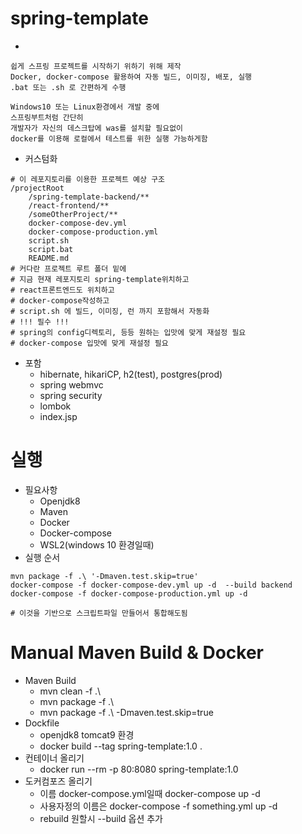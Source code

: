 # spring-template
* 
```
쉽게 스프링 프로젝트를 시작하기 위하기 위해 제작
Docker, docker-compose 활용하여 자동 빌드, 이미징, 배포, 실행
.bat 또는 .sh 로 간편하게 수행

Windows10 또는 Linux환경에서 개발 중에
스프링부트처럼 간단히
개발자가 자신의 데스크탑에 was를 설치할 필요없이
docker를 이용해 로컬에서 테스트를 위한 실행 가능하게함
```

* 커스텀화
```shell
# 이 레포지토리를 이용한 프로젝트 예상 구조
/projectRoot
    /spring-template-backend/**
    /react-frontend/**
    /someOtherProject/**
    docker-compose-dev.yml
    docker-compose-production.yml
    script.sh
    script.bat
    README.md
# 커다란 프로젝트 루트 폴더 밑에
# 지금 현재 레포지토리 spring-template위치하고
# react프론트엔드도 위치하고
# docker-compose작성하고
# script.sh 에 빌드, 이미징, 런 까지 포함해서 자동화
# !!! 필수 !!!
# spring의 config디렉토리, 등등 원하는 입맛에 맞게 재설정 필요
# docker-compose 입맛에 맞게 재설정 필요
```

* 포함
    - hibernate, hikariCP, h2(test), postgres(prod)
    - spring webmvc
    - spring security
    - lombok
    - index.jsp





# 실행 
* 필요사항
    - Openjdk8
    - Maven 
    - Docker
    - Docker-compose
    - WSL2(windows 10 환경일때)
* 실행 순서
```shell
mvn package -f .\ '-Dmaven.test.skip=true'
docker-compose -f docker-compose-dev.yml up -d  --build backend
docker-compose -f docker-compose-production.yml up -d

# 이것을 기반으로 스크립트파일 만들어서 통합해도됨
```




# Manual Maven Build & Docker
* Maven Build
    - mvn clean -f .\
    - mvn package -f .\
    - mvn package -f .\ -Dmaven.test.skip=true
* Dockfile
    - openjdk8 tomcat9 환경
    - docker build --tag spring-template:1.0 .
* 컨테이너 올리기
    - docker run --rm -p 80:8080 spring-template:1.0
* 도커컴포즈 올리기
    - 이름 docker-compose.yml일때 docker-compose up -d
    - 사용자정의 이름은 docker-compose -f something.yml up -d
    - rebuild 원할시 --build 옵션 추가 




